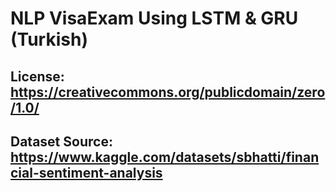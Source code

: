 # NLP VisaExam Using LSTM & GRU (Turkish)

## License: https://creativecommons.org/publicdomain/zero/1.0/

## Dataset Source: https://www.kaggle.com/datasets/sbhatti/financial-sentiment-analysis
